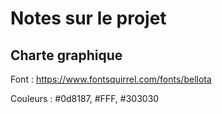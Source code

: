 # Notes sur le projet

## Charte graphique

Font : https://www.fontsquirrel.com/fonts/bellota

Couleurs : #0d8187, #FFF, #303030

